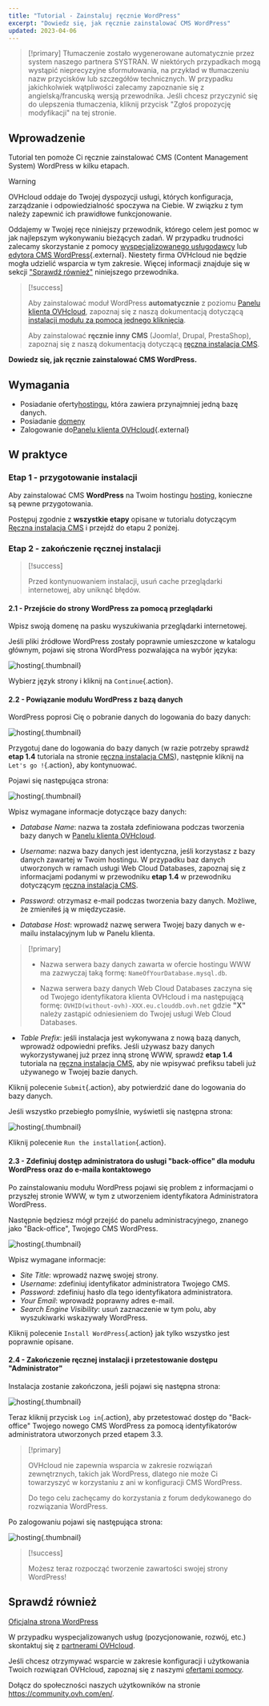 ```yaml
---
title: "Tutorial - Zainstaluj ręcznie WordPress"
excerpt: "Dowiedz się, jak ręcznie zainstalować CMS WordPress"
updated: 2023-04-06
---
```


  
> [!primary]
> Tłumaczenie zostało wygenerowane automatycznie przez system naszego partnera SYSTRAN. W niektórych przypadkach mogą wystąpić nieprecyzyjne sformułowania, na przykład w tłumaczeniu nazw przycisków lub szczegółów technicznych. W przypadku jakichkolwiek wątpliwości zalecamy zapoznanie się z angielską/francuską wersją przewodnika. Jeśli chcesz przyczynić się do ulepszenia tłumaczenia, kliknij przycisk "Zgłoś propozycję modyfikacji" na tej stronie.
>

## Wprowadzenie

Tutorial ten pomoże Ci ręcznie zainstalować CMS (Content Management System) WordPress w kilku etapach.

> [!warning]
>
> OVHcloud oddaje do Twojej dyspozycji usługi, których konfiguracja, zarządzanie i odpowiedzialność spoczywa na Ciebie. W związku z tym należy zapewnić ich prawidłowe funkcjonowanie.
> 
> Oddajemy w Twojej ręce niniejszy przewodnik, którego celem jest pomoc w jak najlepszym wykonywaniu bieżących zadań. W przypadku trudności zalecamy skorzystanie z pomocy [wyspecjalizowanego usługodawcy](/links/partner) lub [edytora CMS WordPress](https://wordpress.com/support/){.external}. Niestety firma OVHcloud nie będzie mogła udzielić wsparcia w tym zakresie. Więcej informacji znajduje się w sekcji ["Sprawdź również"](#go-further) niniejszego przewodnika.
>

> [!success]
>
> Aby zainstalować moduł WordPress **automatycznie** z poziomu [Panelu klienta OVHcloud](/links/manager), zapoznaj się z naszą dokumentacją dotyczącą [instalacji modułu za pomocą jednego kliknięcia](/pages/web_cloud/web_hosting/cms_install_1_click_modules).
>
> Aby zainstalować **ręcznie inny CMS** (Joomla!, Drupal, PrestaShop), zapoznaj się z naszą dokumentacją dotyczącą [ręczna instalacja CMS](/pages/web_cloud/web_hosting/cms_manual_installation).
>

**Dowiedz się, jak ręcznie zainstalować CMS WordPress.**

## Wymagania

- Posiadanie oferty[hostingu](https://www.ovhcloud.com/pl/web-hosting/), która zawiera przynajmniej jedną bazę danych.
- Posiadanie [domeny](https://www.ovhcloud.com/pl/domains/)
- Zalogowanie do[Panelu klienta OVHcloud](/links/manager){.external}

## W praktyce

### Etap 1 - przygotowanie instalacji <a name="step1"></a>

Aby zainstalować CMS **WordPress** na Twoim hostingu [hosting](https://www.ovhcloud.com/pl/web-hosting/), konieczne są pewne przygotowania.

Postępuj zgodnie z **wszystkie etapy** opisane w tutorialu dotyczącym [Ręczna instalacja CMS](/pages/web_cloud/web_hosting/cms_manual_installation) i przejdź do etapu 2 poniżej.

### Etap 2 - zakończenie ręcznej instalacji <a name="step3"></a>

> [!success]
>
> Przed kontynuowaniem instalacji, usuń cache przeglądarki internetowej, aby uniknąć błędów.
>

#### 2.1 - Przejście do strony WordPress za pomocą przeglądarki

Wpisz swoją domenę na pasku wyszukiwania przeglądarki internetowej.

Jeśli pliki źródłowe WordPress zostały poprawnie umieszczone w katalogu głównym, pojawi się strona WordPress pozwalająca na wybór języka:

![hosting](https://raw.githubusercontent.com/ovh/docs/develop/templates/external-elements/cms/wordpress/installation-select-language.png){.thumbnail}

Wybierz język strony i kliknij na `Continue`{.action}.

#### 2.2 - Powiązanie modułu WordPress z bazą danych

WordPress poprosi Cię o pobranie danych do logowania do bazy danych:

![hosting](https://raw.githubusercontent.com/ovh/docs/develop/templates/external-elements/cms/wordpress/installation-start.png){.thumbnail}

Przygotuj dane do logowania do bazy danych (w razie potrzeby sprawdź **etap 1.4** tutoriala na stronie [ręczna instalacja CMS](/pages/web_cloud/web_hosting/cms_manual_installation)), następnie kliknij na `Let's go !`{.action}, aby kontynuować.

Pojawi się następująca strona:

![hosting](https://raw.githubusercontent.com/ovh/docs/develop/templates/external-elements/cms/wordpress/installation-config-db.png){.thumbnail}

Wpisz wymagane informacje dotyczące bazy danych:

- *Database Name*: nazwa ta została zdefiniowana podczas tworzenia bazy danych w [Panelu klienta OVHcloud](/links/manager).

- *Username*: nazwa bazy danych jest identyczna, jeśli korzystasz z bazy danych zawartej w Twoim hostingu.
W przypadku baz danych utworzonych w ramach usługi Web Cloud Databases, zapoznaj się z informacjami podanymi w przewodniku **etap 1.4** w przewodniku dotyczącym [ręczna instalacja CMS](/pages/web_cloud/web_hosting/cms_manual_installation).

- *Password*: otrzymasz e-mail podczas tworzenia bazy danych. Możliwe, że zmieniłeś ją w międzyczasie.

- *Database Host*: wprowadź nazwę serwera Twojej bazy danych w e-mailu instalacyjnym lub w Panelu klienta. 

> [!primary]
> 
> - Nazwa serwera bazy danych zawarta w ofercie hostingu WWW ma zazwyczaj taką formę: `NameOfYourDatabase.mysql.db`. 
>
> - Nazwa serwera bazy danych Web Cloud Databases zaczyna się od Twojego identyfikatora klienta OVHcloud i ma następującą formę: `OVHID(without-ovh)-XXX.eu.clouddb.ovh.net` gdzie **"X"** należy zastąpić odniesieniem do Twojej usługi Web Cloud Databases.
>

- *Table Prefix*: jeśli instalacja jest wykonywana z nową bazą danych, wprowadź odpowiedni prefiks. Jeśli używasz bazy danych wykorzystywanej już przez inną stronę WWW, sprawdź **etap 1.4** tutoriala na [ręczna instalacja CMS](/pages/web_cloud/web_hosting/cms_manual_installation), aby nie wpisywać prefiksu tabeli już używanego w Twojej bazie danych.

Kliknij polecenie `Submit`{.action}, aby potwierdzić dane do logowania do bazy danych.

Jeśli wszystko przebiegło pomyślnie, wyświetli się następna strona:

![hosting](https://raw.githubusercontent.com/ovh/docs/develop/templates/external-elements/cms/wordpress/installation-step-after-db-1.png){.thumbnail}

Kliknij polecenie `Run the installation`{.action}.

#### 2.3 - Zdefiniuj dostęp administratora do usługi "back-office" dla modułu WordPress oraz do e-maila kontaktowego

Po zainstalowaniu modułu WordPress pojawi się problem z informacjami o przyszłej stronie WWW, w tym z utworzeniem identyfikatora Administratora WordPress.

Następnie będziesz mógł przejść do panelu administracyjnego, znanego jako "Back-office", Twojego CMS WordPress.

![hosting](https://raw.githubusercontent.com/ovh/docs/develop/templates/external-elements/cms/wordpress/installation-config-admin-user.png){.thumbnail}

Wpisz wymagane informacje:

- *Site Title*: wprowadź nazwę swojej strony.
- *Username*: zdefiniuj identyfikator administratora Twojego CMS.
- *Password*: zdefiniuj hasło dla tego identyfikatora administratora.
- *Your Email*: wprowadź poprawny adres e-mail.
- *Search Engine Visibility*: usuń zaznaczenie w tym polu, aby wyszukiwarki wskazywały WordPress.

Kliknij polecenie `Install WordPress`{.action} jak tylko wszystko jest poprawnie opisane.

#### 2.4 - Zakończenie ręcznej instalacji i przetestowanie dostępu "Administrator"

Instalacja zostanie zakończona, jeśli pojawi się następna strona:

![hosting](https://raw.githubusercontent.com/ovh/docs/develop/templates/external-elements/cms/wordpress/installation-successfull.png){.thumbnail}

Teraz kliknij przycisk `Log in`{.action}, aby przetestować dostęp do "Back-office" Twojego nowego CMS WordPress za pomocą identyfikatorów administratora utworzonych przed etapem 3.3.

> [!primary]
>
> OVHcloud nie zapewnia wsparcia w zakresie rozwiązań zewnętrznych, takich jak WordPress, dlatego nie może Ci towarzyszyć w korzystaniu z ani w konfiguracji CMS WordPress.
>
> Do tego celu zachęcamy do korzystania z forum dedykowanego do rozwiązania WordPress.
>

Po zalogowaniu pojawi się następująca strona:

![hosting](https://raw.githubusercontent.com/ovh/docs/develop/templates/external-elements/cms/wordpress/admin-interface.png){.thumbnail}

> [!success]
>
> Możesz teraz rozpocząć tworzenie zawartości swojej strony WordPress!
>

## Sprawdź również <a name="go-further"></a>

[Oficjalna strona WordPress](https://wordpress.org)

W przypadku wyspecjalizowanych usług (pozycjonowanie, rozwój, etc.) skontaktuj się z [partnerami OVHcloud](/links/partner).

Jeśli chcesz otrzymywać wsparcie w zakresie konfiguracji i użytkowania Twoich rozwiązań OVHcloud, zapoznaj się z naszymi [ofertami pomocy](/links/support).

Dołącz do społeczności naszych użytkowników na stronie <https://community.ovh.com/en/>. 